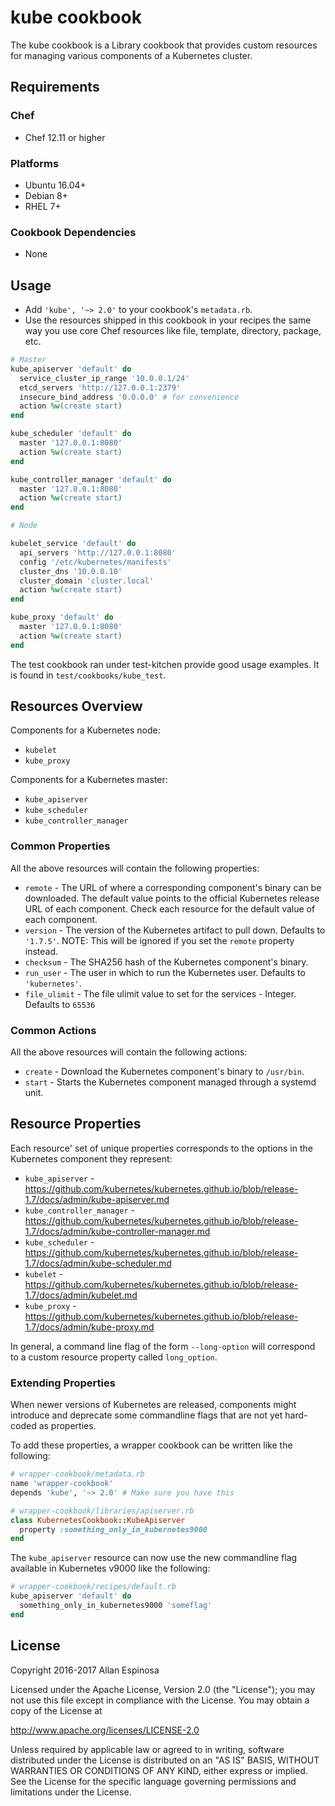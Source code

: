 # kube cookbook

The kube cookbook is a Library cookbook that provides custom resources for
managing various components of a Kubernetes cluster.

## Requirements

### Chef

* Chef 12.11 or higher

### Platforms

* Ubuntu 16.04+
* Debian 8+
* RHEL 7+

### Cookbook Dependencies

- None

## Usage

* Add `'kube', '~> 2.0'` to your cookbook's `metadata.rb`.
* Use the resources shipped in this cookbook in your recipes the same way you
  use core Chef resources like file, template, directory, package, etc.

```ruby
# Master
kube_apiserver 'default' do
  service_cluster_ip_range '10.0.0.1/24'
  etcd_servers 'http://127.0.0.1:2379'
  insecure_bind_address '0.0.0.0' # for convenience
  action %w(create start)
end

kube_scheduler 'default' do
  master '127.0.0.1:8080'
  action %w(create start)
end

kube_controller_manager 'default' do
  master '127.0.0.1:8080'
  action %w(create start)
end

# Node

kubelet_service 'default' do
  api_servers 'http://127.0.0.1:8080'
  config '/etc/kubernetes/manifests'
  cluster_dns '10.0.0.10'
  cluster_domain 'cluster.local'
  action %w(create start)
end

kube_proxy 'default' do
  master '127.0.0.1:8080'
  action %w(create start)
end
```

The test cookbook ran under test-kitchen provide good usage examples.  It is
found in `test/cookbooks/kube_test`.

## Resources Overview

Components for a Kubernetes node:

* `kubelet`
* `kube_proxy`

Components for a Kubernetes master:

* `kube_apiserver`
* `kube_scheduler`
* `kube_controller_manager`

### Common Properties

All the above resources will contain the following properties:

* `remote` - The URL of where a corresponding component's binary can be
  downloaded.  The default value points to the official Kubernetes release URL of
  each component.  Check each resource for the default value of each component.
* `version` - The version of the Kubernetes artifact to pull down.  Defaults to
  `'1.7.5'`.  NOTE: This will be ignored if you set the `remote` property
  instead.
* `checksum` - The SHA256 hash of the Kubernetes component's binary.
* `run_user` - The user in which to run the Kubernetes user.  Defaults to
  `'kubernetes'`.
* `file_ulimit` - The file ulimit value to set for the services - Integer.
  Defaults to `65536`

### Common Actions

All the above resources will contain the following actions:

* `create` - Download the Kubernetes component's binary to `/usr/bin`.
* `start` - Starts the Kubernetes component managed through a systemd unit.

## Resource Properties

Each resource' set of unique properties corresponds to the options in the
Kubernetes component they represent:

* `kube_apiserver` - <https://github.com/kubernetes/kubernetes.github.io/blob/release-1.7/docs/admin/kube-apiserver.md>
* `kube_controller_manager` - <https://github.com/kubernetes/kubernetes.github.io/blob/release-1.7/docs/admin/kube-controller-manager.md>
* `kube_scheduler` - <https://github.com/kubernetes/kubernetes.github.io/blob/release-1.7/docs/admin/kube-scheduler.md>
* `kubelet` - <https://github.com/kubernetes/kubernetes.github.io/blob/release-1.7/docs/admin/kubelet.md>
* `kube_proxy` - <https://github.com/kubernetes/kubernetes.github.io/blob/release-1.7/docs/admin/kube-proxy.md>

In general, a command line flag of the form `--long-option` will correspond to a
custom resource property called `long_option`.

### Extending Properties

When newer versions of Kubernetes are released, components might introduce and
deprecate some commandline flags that are not yet hard-coded as properties.

To add these properties, a wrapper cookbook can be written like the following:

```ruby
# wrapper-cookbook/metadata.rb
name 'wrapper-cookbook'
depends 'kube', '~> 2.0' # Make sure you have this

# wrapper-cookbook/libraries/apiserver.rb
class KubernetesCookbook::KubeApiserver
  property :something_only_in_kubernetes9000
end
```

The `kube_apiserver` resource can now use the new commandline flag available in
Kubernetes v9000 like the following:

```ruby
# wrapper-cookbook/recipes/default.rb
kube_apiserver 'default' do
  something_only_in_kubernetes9000 'someflag'
end
```

## License

Copyright 2016-2017 Allan Espinosa

Licensed under the Apache License, Version 2.0 (the "License");
you may not use this file except in compliance with the License.
You may obtain a copy of the License at

  http://www.apache.org/licenses/LICENSE-2.0

Unless required by applicable law or agreed to in writing, software
distributed under the License is distributed on an "AS IS" BASIS,
WITHOUT WARRANTIES OR CONDITIONS OF ANY KIND, either express or implied.
See the License for the specific language governing permissions and
limitations under the License.
